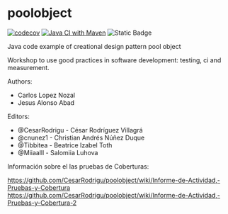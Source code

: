poolobject
==========
[![codecov](https://codecov.io/gh/CesarRodrigu/poolobject/graph/badge.svg?token=V19DNXQV64)](https://codecov.io/gh/CesarRodrigu/poolobject)
[![Java CI with Maven](https://github.com/CesarRodrigu/poolobject/actions/workflows/Java17CImaven.yml/badge.svg)](https://github.com/CesarRodrigu/poolobject/actions/workflows/Java17CImaven.yml)
![Static Badge](https://img.shields.io/badge/wiki-avaliable%20here-brightgreen?link=https%3A%2F%2Fgithub.com%2FCesarRodrigu%2Fpoolobject%2Fwiki)

Java code example of creational design pattern pool object

Workshop to use good practices in software development: testing, ci and measurement.

Authors:

- Carlos Lopez Nozal
- Jesus Alonso Abad

Editors:
- @CesarRodrigu - César Rodríguez Villagrá
- @cnunez1 - Christian Andrés Núñez Duque
- @Tibbitea - Beatrice Izabel Toth
- @Miiaalll - Salomiia Luhova


Información sobre el las pruebas de Coberturas:

https://github.com/CesarRodrigu/poolobject/wiki/Informe-de-Actividad,-Pruebas-y-Cobertura 
https://github.com/CesarRodrigu/poolobject/wiki/Informe-de-Actividad,-Pruebas-y-Cobertura-2


